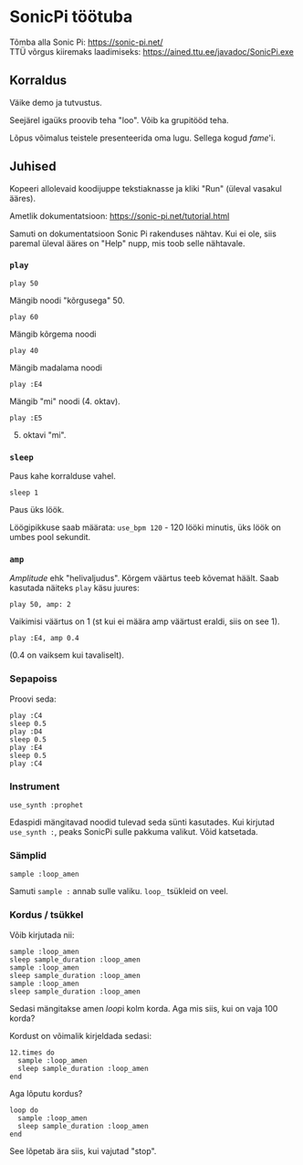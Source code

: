 # SonicPi töötuba

Tõmba alla Sonic Pi: https://sonic-pi.net/  
TTÜ võrgus kiiremaks laadimiseks: https://ained.ttu.ee/javadoc/SonicPi.exe


## Korraldus

Väike demo ja tutvustus.

Seejärel igaüks proovib teha "loo". Võib ka grupitööd teha.

Lõpus võimalus teistele presenteerida oma lugu. Sellega kogud *fame*'i.


## Juhised

Kopeeri allolevaid koodijuppe tekstiaknasse ja kliki "Run" (üleval vasakul ääres).

Ametlik dokumentatsioon: https://sonic-pi.net/tutorial.html

Samuti on dokumentatsioon Sonic Pi rakenduses nähtav. Kui ei ole, siis paremal üleval ääres on "Help" nupp, mis toob selle nähtavale.

### `play`

`play 50`

Mängib noodi "kõrgusega" 50.

`play 60`

Mängib kõrgema noodi

`play 40`

Mängib madalama noodi

`play :E4`

Mängib "mi" noodi (4. oktav).

`play :E5`

5. oktavi "mi".

### `sleep`

Paus kahe korralduse vahel.

`sleep 1`

Paus üks löök.

Löögipikkuse saab määrata: `use_bpm 120` - 120 lööki minutis, üks löök on umbes pool sekundit.

### `amp`

*Amplitude* ehk "helivaljudus". Kõrgem väärtus teeb kõvemat häält. Saab kasutada näiteks `play` käsu juures:

`play 50, amp: 2`

Vaikimisi väärtus on 1 (st kui ei määra amp väärtust eraldi, siis on see 1).

`play :E4, amp 0.4`

(0.4 on vaiksem kui tavaliselt).

### Sepapoiss

Proovi seda:

```
play :C4
sleep 0.5
play :D4
sleep 0.5
play :E4
sleep 0.5
play :C4
```

### Instrument

`use_synth :prophet`

Edaspidi mängitavad noodid tulevad seda sünti kasutades. Kui kirjutad `use_synth :`, peaks SonicPi sulle pakkuma valikut. Võid katsetada.

### Sämplid

`sample :loop_amen`

Samuti `sample :` annab sulle valiku. `loop_` tsükleid on veel.

### Kordus / tsükkel

Võib kirjutada nii:

```
sample :loop_amen
sleep sample_duration :loop_amen
sample :loop_amen
sleep sample_duration :loop_amen
sample :loop_amen
sleep sample_duration :loop_amen
```
Sedasi mängitakse amen *loop*i kolm korda. Aga mis siis, kui on vaja 100 korda?

Kordust on võimalik kirjeldada sedasi:

```
12.times do
  sample :loop_amen
  sleep sample_duration :loop_amen
end
```

Aga lõputu kordus?

```
loop do
  sample :loop_amen
  sleep sample_duration :loop_amen
end
```

See lõpetab ära siis, kui vajutad "stop".
